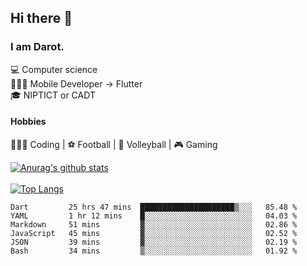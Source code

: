 ## Hi there 👋

### I am Darot.

💻 Computer science <br>
🧑🏻‍💻 Mobile Developer -> Flutter<br>
🎓 NIPTICT or CADT<br>

#### Hobbies 
🧑🏻‍💻 Coding  |  ⚽️ Football | 🏐 Volleyball | 🎮 Gaming<br>

<!-- [![Darot's GitHub stats](https://github-readme-stats.vercel.app/api?username=darot-chen)](https://github.com/darot-chen/github-readme-stats) -->
<!--
**darot-chen/darot-chen** is a ✨ _special_ ✨ repository because its `README.md` (this file) appears on your GitHub profile.

Here are some ideas to get you started:

- 🔭 I’m currently working on ...
- 🌱 I’m currently learning ...
- 👯 I’m looking to collaborate on ...
- 🤔 I’m looking for help with ...
- 💬 Ask me about ...
- 📫 How to reach me: ...
- 😄 Pronouns: ...
- ⚡ Fun fact: ...
-->

[![Anurag's github stats](https://github-readme-stats.vercel.app/api?username=darot-chen&count_private=true&theme=cobalt&show_icons=true)](https://github.com/darot-chen)
</br>
</br>
[![Top Langs](https://github-readme-stats.vercel.app/api/top-langs/?username=darot-chen&layout=compact&theme=cobalt)](https://github.com/darot-chen/)


<!--START_SECTION:waka-->

```text
Dart         25 hrs 47 mins  █████████████████████▒░░░   85.48 %
YAML         1 hr 12 mins    █░░░░░░░░░░░░░░░░░░░░░░░░   04.03 %
Markdown     51 mins         ▓░░░░░░░░░░░░░░░░░░░░░░░░   02.86 %
JavaScript   45 mins         ▓░░░░░░░░░░░░░░░░░░░░░░░░   02.52 %
JSON         39 mins         ▓░░░░░░░░░░░░░░░░░░░░░░░░   02.19 %
Bash         34 mins         ▒░░░░░░░░░░░░░░░░░░░░░░░░   01.92 %
```

<!--END_SECTION:waka-->

